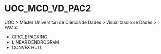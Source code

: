 # UOC_MCD_VD_PAC2

UOC > Màster Universitari de Ciència de Dades > Visualització de Dades > PAC 2:
+ CIRCLE PACKING
+ LINEAR DENDROGRAM
+ CONVEX HULL
